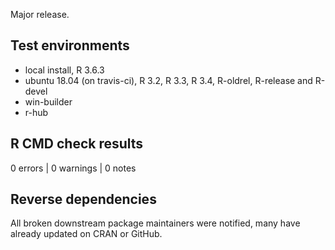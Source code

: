 Major release.

## Test environments

* local install, R 3.6.3
* ubuntu 18.04 (on travis-ci), R 3.2, R 3.3, R 3.4, R-oldrel, R-release and R-devel
* win-builder
* r-hub

## R CMD check results

0 errors | 0 warnings | 0 notes


## Reverse dependencies

All broken downstream package maintainers were notified, many have already updated on CRAN or GitHub.
